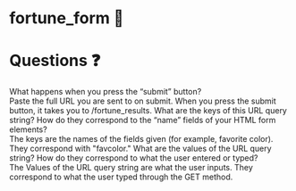 # fortune_form :pencil:

# Questions :question:
What happens when you press the “submit” button? <br/>
Paste the full URL you are sent to on submit.
When you press the submit button, it takes you to /fortune_results.
What are the keys of this URL query string? How do they correspond to the “name” fields of your HTML form elements?<br/>
The keys are the names of the fields given (for example, favorite color). They correspond with "favcolor."
What are the values of the URL query string? How do they correspond to what the user entered or typed?<br/>
The Values of the URL query string are what the user inputs. They correspond to what the user typed through the GET method.

